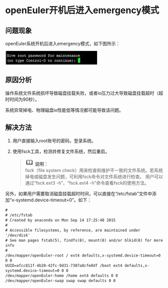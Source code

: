 # openEuler开机后进入emergency模式<a name="ZH-CN_TOPIC_0187280645"></a>

## 问题现象<a name="zh-cn_topic_0151920822_s079358afc7a646ecac367116895121cd"></a>

openEuler系统开机后进入emergency模式，如下图所示：

![](figures/zh-cn_image_0187280903.jpg)

## 原因分析<a name="zh-cn_topic_0151920822_s5def92a13626401e865071b5f2ac127c"></a>

操作系统文件系统损坏导致磁盘挂载失败，或者io压力过大导致磁盘挂载超时（超时时间为90秒）。

系统异常掉电、物理磁盘io性能低等情况都可能导致该问题。

## 解决方法<a name="zh-cn_topic_0151920822_s76bf3c913a674441b1fb8f33ba736814"></a>

1.  用户直接输入root账号的密码，登录系统。
2.  使用fsck工具，检测并修复文件系统，然后重启。

    >![](public_sys-resources/icon-note.gif) **说明：**   
    >fsck（file system check）用来检查和维护不一致的文件系统。若系统掉电或磁盘发生问题，可利用fsck命令对文件系统进行检查。 用户可以通过“fsck.ext3 -h”、“fsck.ext4 -h”命令查看fsck的使用方法。  


另外，如果用户需要取消磁盘挂载超时时间，可以直接在“/etc/fstab”文件中添加“x-systemd.device-timeout=0”。如下：

```
#
# /etc/fstab
# Created by anaconda on Mon Sep 14 17:25:48 2015
#
# Accessible filesystems, by reference, are maintained under '/dev/disk'
# See man pages fstab(5), findfs(8), mount(8) and/or blkid(8) for more info
#
/dev/mapper/openEuler-root / ext4 defaults,x-systemd.device-timeout=0 0 0
UUID=afcc811f-4b20-42fc-9d31-7307a8cfe0df /boot ext4 defaults,x-systemd.device-timeout=0 0 0
/dev/mapper/openEuler-home /home ext4 defaults 0 0
/dev/mapper/openEuler-swap swap swap defaults 0 0
```

